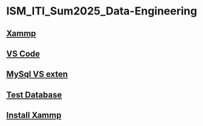 # ISM_ITI_Sum2025_Data-Engineering


[Xammp](https://www.apachefriends.org/)
--
[VS Code](https://code.visualstudio.com/)
--
[MySql VS exten](https://marketplace.visualstudio.com/items?itemName=formulahendry.vscode-mysql)
--
[Test Database](https://dev.mysql.com/doc/employee/en/employees-installation.html)
--
[Install Xammp](https://www.youtube.com/watch?v=YiUKIu_LQuY)
--
